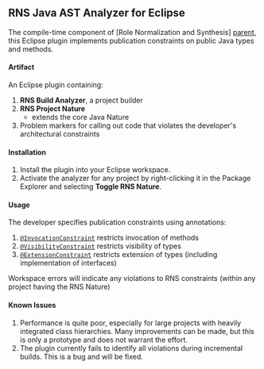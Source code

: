 RNS Java AST Analyzer for Eclipse
---------------------------------
The compile-time component of [Role Normalization and Synthesis]
[parent], this Eclipse plugin implements publication constraints
on public Java types and methods. 

[parent]: https://github.com/byron-hawkins/org.hawkinssoftware.rns/blob/master/rns/README.md

#### Artifact

An Eclipse plugin containing:

1. **RNS Build Analyzer**, a project builder
2. **RNS Project Nature**
    * extends the core Java Nature
3. Problem markers for calling out code that violates the 
   developer's architectural constraints

#### Installation

1. Install the plugin into your Eclipse workspace.
2. Activate the analyzer for any project by right-clicking it in
   the Package Explorer and selecting **Toggle RNS Nature**.

#### Usage

The developer specifies publication constraints using annotations:

1. <code>[@InvocationConstraint]</code> restricts invocation of 
   methods
2. <code>[@VisibilityConstraint]</code> restricts visibility of 
   types
3. <code>[@ExtensionConstraint]</code> restricts extension of 
   types (including implementation of interfaces)

Workspace errors will indicate any violations to RNS constraints 
(within any project having the RNS Nature)

[@InvocationConstraint]: https://github.com/byron-hawkins/org.hawkinssoftware.rns-core/blob/master/rns-core/src/main/java/org/hawkinssoftware/rns/core/publication/InvocationConstraint.java
[@VisibilityConstraint]: https://github.com/byron-hawkins/org.hawkinssoftware.rns-core/blob/master/rns-core/src/main/java/org/hawkinssoftware/rns/core/publication/VisibilityConstraint.java
[@ExtensionConstraint]: https://github.com/byron-hawkins/org.hawkinssoftware.rns-core/blob/master/rns-core/src/main/java/org/hawkinssoftware/rns/core/publication/ExtensionConstraint.java

#### Known Issues

1. Performance is quite poor, especially for large projects with
   heavily integrated class hierarchies. Many improvements can be
   made, but this is only a prototype and does not warrant the 
   effort.
2. The plugin currently fails to identify all violations during
   incremental builds. This is a bug and will be fixed.

